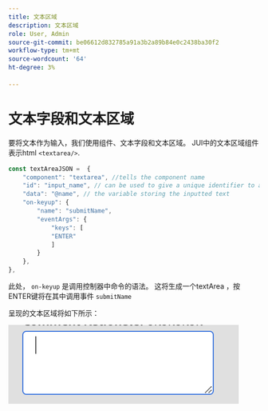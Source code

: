 ```yaml
---
title: 文本区域
description: 文本区域
role: User, Admin
source-git-commit: be06612d832785a91a3b2a89b84e0c2438ba30f2
workflow-type: tm+mt
source-wordcount: '64'
ht-degree: 3%

---
```


# 文本字段和文本区域

要将文本作为输入，我们使用组件、文本字段和文本区域。
JUI中的文本区域组件表示html `<textarea/>`.

```js title="textArea.js"
const textAreaJSON =  {
    "component": "textarea", //tells the component name
    "id": "input_name", // can be used to give a unique identifier to a component
    "data": "@name", // the variable storing the inputted text
    "on-keyup": {
        "name": "submitName",
        "eventArgs": {
            "keys": [
            "ENTER"
            ]
        }
    },
},
```

此处， `on-keyup` 是调用控制器中命令的语法。
这将生成一个textArea ，按ENTER键将在其中调用事件 `submitName`

呈现的文本区域将如下所示：

![文本区域](./imgs/text_area.png "文本区域")
